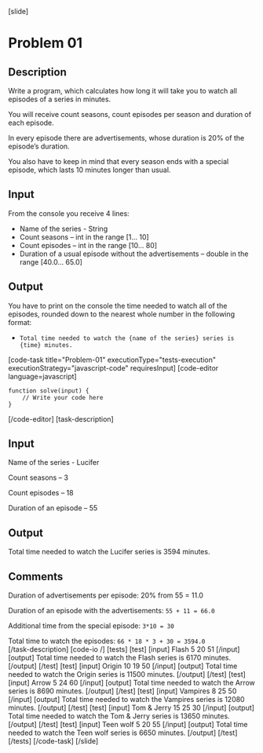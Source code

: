 [slide]
# Problem 01
## Description
Write a program, which calculates how long it will take you to watch all episodes of a series in minutes. 

You will receive count seasons, count episodes per season and duration of each episode. 

In every episode there are advertisements, whose duration is 20% of the episode’s duration. 

You also have to keep in mind that every season ends with a special episode, which lasts 10 minutes longer than usual. 

## Input
From the console you receive 4 lines:
- Name of the series - String
- Count seasons – int in the range \[1… 10\]
- Count episodes  – int in the range \[10… 80\]
- Duration of a usual episode without the advertisements – double in the range \[40.0… 65.0\]

## Output
You have to print on the console the time needed to watch all of the episodes, rounded down to the nearest whole number in the following format: 
- `Total time needed to watch the {name of the series} series is {time} minutes.`

[code-task title="Problem-01" executionType="tests-execution" executionStrategy="javascript-code" requiresInput]
[code-editor language=javascript]
```
function solve(input) {
	// Write your code here
}
```
[/code-editor]
[task-description]
## Input
Name of the series - Lucifer

Count seasons – 3

Count episodes  – 18

Duration of an episode – 55

## Output
Total time needed to watch the Lucifer series is 3594 minutes.

## Comments 
Duration of advertisements per episode: 20\% from 55 = 11.0

Duration of an episode with the advertisements: `55 + 11 = 66.0`

Additional time from the special episode: `3*10 = 30`

Total time to watch the episodes: `66 * 18 * 3 + 30 = 3594.0`  
[/task-description]
[code-io /]
[tests]
[test]
[input]
Flash
5
20
51
[/input]
[output]
Total time needed to watch the Flash series is 6170 minutes.
[/output]
[/test]
[test]
[input]
Origin
10
19
50
[/input]
[output]
Total time needed to watch the Origin series is 11500 minutes.
[/output]
[/test]
[test]
[input]
Arrow
5
24
60
[/input]
[output]
Total time needed to watch the Arrow series is 8690 minutes.
[/output]
[/test]
[test]
[input]
Vampires
8
25
50
[/input]
[output]
Total time needed to watch the Vampires series is 12080 minutes.
[/output]
[/test]
[test]
[input]
Tom & Jerry
15
25
30
[/input]
[output]
Total time needed to watch the Tom & Jerry series is 13650 minutes.
[/output]
[/test]
[test]
[input]
Teen wolf
5
20
55
[/input]
[output]
Total time needed to watch the Teen wolf series is 6650 minutes.
[/output]
[/test]
[/tests]
[/code-task]
[/slide]